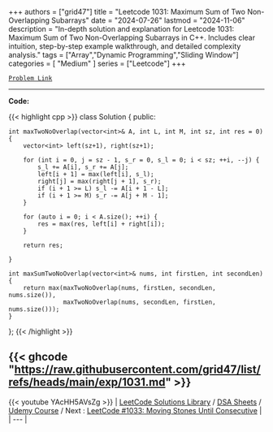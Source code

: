 
+++
authors = ["grid47"]
title = "Leetcode 1031: Maximum Sum of Two Non-Overlapping Subarrays"
date = "2024-07-26"
lastmod = "2024-11-06"
description = "In-depth solution and explanation for Leetcode 1031: Maximum Sum of Two Non-Overlapping Subarrays in C++. Includes clear intuition, step-by-step example walkthrough, and detailed complexity analysis."
tags = ["Array","Dynamic Programming","Sliding Window"]
categories = [
    "Medium"
]
series = ["Leetcode"]
+++



[`Problem Link`](https://leetcode.com/problems/maximum-sum-of-two-non-overlapping-subarrays/description/)

---
**Code:**

{{< highlight cpp >}}
class Solution {
public:
    
    int maxTwoNoOverlap(vector<int>& A, int L, int M, int sz, int res = 0) {
        vector<int> left(sz+1), right(sz+1);

        for (int i = 0, j = sz - 1, s_r = 0, s_l = 0; i < sz; ++i, --j) {
            s_l += A[i], s_r += A[j];
            left[i + 1] = max(left[i], s_l);
            right[j] = max(right[j + 1], s_r);
            if (i + 1 >= L) s_l -= A[i + 1 - L];
            if (i + 1 >= M) s_r -= A[j + M - 1];
        }

        for (auto i = 0; i < A.size(); ++i) {
            res = max(res, left[i] + right[i]);
        }
  
        return res;

    }
    
    int maxSumTwoNoOverlap(vector<int>& nums, int firstLen, int secondLen) {
        return max(maxTwoNoOverlap(nums, firstLen, secondLen, nums.size()),
                   maxTwoNoOverlap(nums, secondLen, firstLen, nums.size()));
    }
};
{{< /highlight >}}

{{< ghcode "https://raw.githubusercontent.com/grid47/list/refs/heads/main/exp/1031.md" >}}
---
{{< youtube YAcHH5AVsZg >}}
| [LeetCode Solutions Library](https://grid47.xyz/leetcode/) / [DSA Sheets](https://grid47.xyz/sheets/) / [Udemy Course](https://grid47.xyz/courses/) / Next : [LeetCode #1033: Moving Stones Until Consecutive](https://grid47.xyz/posts/leetcode-1033-moving-stones-until-consecutive-solution/) |
| --- |
